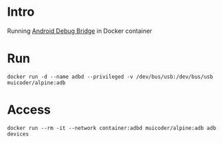 Intro
=====

Running [Android Debug Bridge](https://dl.google.com/android/repository/repository-11.xml) in Docker container


Run
===
```
docker run -d --name adbd --privileged -v /dev/bus/usb:/dev/bus/usb muicoder/alpine:adb
```

Access
======
```
docker run --rm -it --network container:adbd muicoder/alpine:adb adb devices
```

